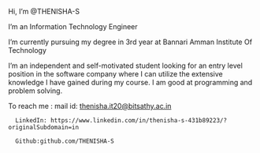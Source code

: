   Hi, I’m @THENISHA-S
  
  I’m an Information Technology Engineer
  
  I’m currently pursuing my degree in 3rd year at Bannari Amman Institute Of Technology
  
  I’m an independent and self-motivated student looking for an entry level position in the software company where I can utilize the extensive knowledge I have gained       during my course. I am good at programming and problem solving.
  
  To reach me :
      mail id: thenisha.it20@bitsathy.ac.in
      
      LinkedIn: https://www.linkedin.com/in/thenisha-s-431b89223/?originalSubdomain=in
      
      Github:github.com/THENISHA-S

